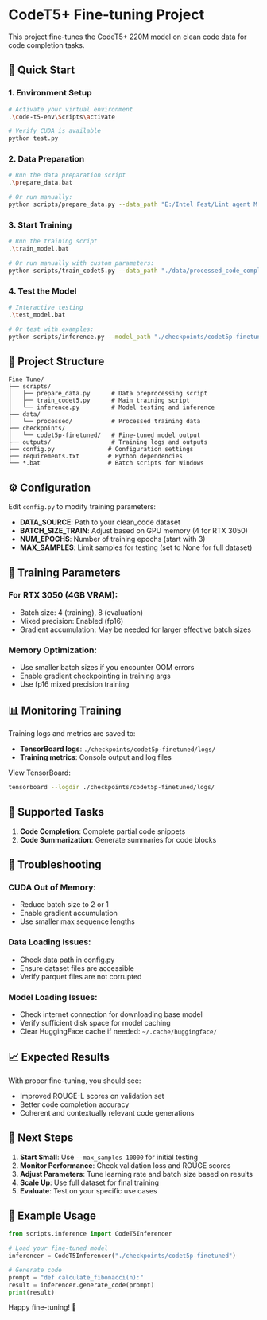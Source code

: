 # CodeT5+ Fine-tuning Project

This project fine-tunes the CodeT5+ 220M model on clean code data for code completion tasks.

## 🚀 Quick Start

### 1. Environment Setup
```bash
# Activate your virtual environment
.\code-t5-env\Scripts\activate

# Verify CUDA is available
python test.py
```

### 2. Data Preparation
```bash
# Run the data preparation script
.\prepare_data.bat

# Or run manually:
python scripts/prepare_data.py --data_path "E:/Intel Fest/Lint agent M L/datasets/clean_code" --output_path "./data/processed" --max_samples 50000 --task_type "code_completion"
```

### 3. Start Training
```bash
# Run the training script
.\train_model.bat

# Or run manually with custom parameters:
python scripts/train_codet5.py --data_path "./data/processed_code_completion" --output_dir "./checkpoints/codet5p-finetuned" --num_train_epochs 3
```

### 4. Test the Model
```bash
# Interactive testing
.\test_model.bat

# Or test with examples:
python scripts/inference.py --model_path "./checkpoints/codet5p-finetuned" --test_examples
```

## 📁 Project Structure
```
Fine Tune/
├── scripts/
│   ├── prepare_data.py      # Data preprocessing script
│   ├── train_codet5.py      # Main training script
│   └── inference.py         # Model testing and inference
├── data/
│   └── processed/           # Processed training data
├── checkpoints/
│   └── codet5p-finetuned/   # Fine-tuned model output
├── outputs/                 # Training logs and outputs
├── config.py               # Configuration settings
├── requirements.txt        # Python dependencies
└── *.bat                   # Batch scripts for Windows
```

## ⚙️ Configuration

Edit `config.py` to modify training parameters:

- **DATA_SOURCE**: Path to your clean_code dataset
- **BATCH_SIZE_TRAIN**: Adjust based on GPU memory (4 for RTX 3050)
- **NUM_EPOCHS**: Number of training epochs (start with 3)
- **MAX_SAMPLES**: Limit samples for testing (set to None for full dataset)

## 🔧 Training Parameters

### For RTX 3050 (4GB VRAM):
- Batch size: 4 (training), 8 (evaluation)
- Mixed precision: Enabled (fp16)
- Gradient accumulation: May be needed for larger effective batch sizes

### Memory Optimization:
- Use smaller batch sizes if you encounter OOM errors
- Enable gradient checkpointing in training args
- Use fp16 mixed precision training

## 📊 Monitoring Training

Training logs and metrics are saved to:
- **TensorBoard logs**: `./checkpoints/codet5p-finetuned/logs/`
- **Training metrics**: Console output and log files

View TensorBoard:
```bash
tensorboard --logdir ./checkpoints/codet5p-finetuned/logs/
```

## 🎯 Supported Tasks

1. **Code Completion**: Complete partial code snippets
2. **Code Summarization**: Generate summaries for code blocks

## 🚨 Troubleshooting

### CUDA Out of Memory:
- Reduce batch size to 2 or 1
- Enable gradient accumulation
- Use smaller max sequence lengths

### Data Loading Issues:
- Check data path in config.py
- Ensure dataset files are accessible
- Verify parquet files are not corrupted

### Model Loading Issues:
- Check internet connection for downloading base model
- Verify sufficient disk space for model caching
- Clear HuggingFace cache if needed: `~/.cache/huggingface/`

## 📈 Expected Results

With proper fine-tuning, you should see:
- Improved ROUGE-L scores on validation set
- Better code completion accuracy
- Coherent and contextually relevant code generations

## 🔄 Next Steps

1. **Start Small**: Use `--max_samples 10000` for initial testing
2. **Monitor Performance**: Check validation loss and ROUGE scores
3. **Adjust Parameters**: Tune learning rate and batch size based on results
4. **Scale Up**: Use full dataset for final training
5. **Evaluate**: Test on your specific use cases

## 📝 Example Usage

```python
from scripts.inference import CodeT5Inferencer

# Load your fine-tuned model
inferencer = CodeT5Inferencer("./checkpoints/codet5p-finetuned")

# Generate code
prompt = "def calculate_fibonacci(n):"
result = inferencer.generate_code(prompt)
print(result)
```

Happy fine-tuning! 🎉
